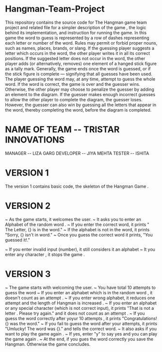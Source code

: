 # Hangman-Team-Project
This repository contains the source code for The Hangman game team project and related file for a simpler description of the game , the logic behind its implementation, and instruction for running the game.
In this game the word to guess is represented by a row of dashes representing each letter or number of the word. Rules may permit or forbid proper nouns, such as names, places, brands, or slang. If the guessing player suggests a letter which occurs in the word, the other player writes it in all its correct positions. If the suggested letter does not occur in the word, the other player adds (or alternatively, removes) one element of a hanged stick figure as a tally mark. Generally, the game ends once the word is guessed, or if the stick figure is complete — signifying that all guesses have been used.
The player guessing the word may, at any time, attempt to guess the whole word. If the word is correct, the game is over and the guesser wins. Otherwise, the other player may choose to penalize the guesser by adding an element to the diagram. If the guesser makes enough incorrect guesses to allow the other player to complete the diagram, the guesser loses. However, the guesser can also win by guessing all the letters that appear in the word, thereby completing the word, before the diagram is completed.

# NAME OF TEAM -- TRISTAR INNOVATIONS
MANAGER -- LIZA GARG
DEVELOPER -- JIYA MEHTA
TESTER -- ISHITA

# VERSION 1
The version 1 contains basic code, the skeleton of the Hangman Game .

# VERSION 2
~ As the game starts, it welcomes the user.
~ It asks you to enter an Alphabet of the random word .
~ If you enter the correct word, it prints " The Letter, {} is in the word."
~ If the alphabet is not in the word, it prints "Sorry, {} isn't in word."
~ Once you guess the correct word it prints, "You guessed it!."

~ If you enter invalid input (number), it still considers it an alphabet 
~ It you enter any character , it stops the game .

# VERSION 3
~ The game starts with welcoming the user.
~ You have total 10 attempts to guess the word 
~ If you enter an alphabet which is in the random word , it doesn't count as an attempt .
~ If you enter wrong alphabet, it reduces one attempt and the length of Hangman is increased .
~ If you enter an alphabet or any special character (which is not correct input), it prints "That is not a letter . Please try again." and it does not count as an attempt .
~ If you guess the word correctly after yoyur 10 attempts , it prints "Congratulations! {} was the word."
~ If you fail to guess the word after your attempts, it prints "Umlucky! The word was {}." and tells the correct word.
~ It also asks if you want to play the game again .
~ If yes, enter "y" to say yes and you can play the game again .
~ At the end, if you gues the word correctly you save the Hangman. Otherwise the game concludes.
